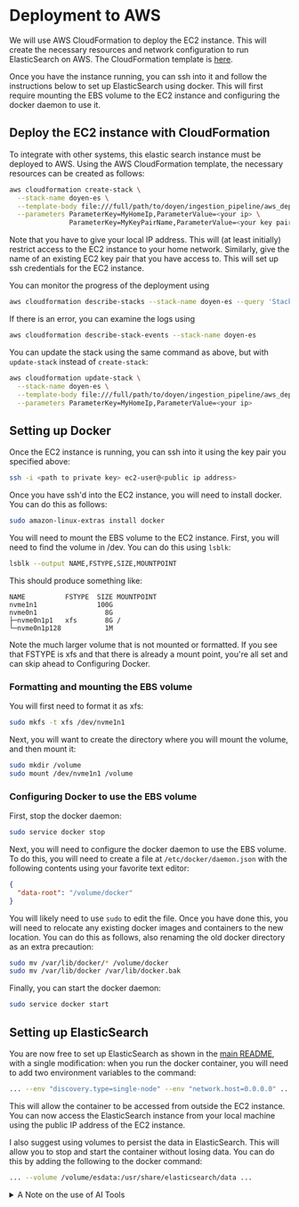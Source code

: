 # Deployment to AWS

We will use AWS CloudFormation to deploy the EC2 instance. This will create the necessary resources and
network configuration to run ElasticSearch on AWS. The CloudFormation template is [here](template.yaml).

Once you have the instance running, you can ssh into it and follow the instructions below to set up 
ElasticSearch using docker. This will first require mounting the EBS volume to the EC2 instance and
configuring the docker daemon to use it.

## Deploy the EC2 instance with CloudFormation

To integrate with other systems, this elastic search instance must be deployed to AWS. Using
the AWS CloudFormation template, the necessary resources can be created as follows:

```bash
aws cloudformation create-stack \
  --stack-name doyen-es \
  --template-body file:///full/path/to/doyen/ingestion_pipeline/aws_deployment/template.yaml \
  --parameters ParameterKey=MyHomeIp,ParameterValue=<your ip> \
               ParameterKey=MyKeyPairName,ParameterValue=<your key pair name>
```
Note that you have to give your local IP address. This will (at least initially) restrict access to the EC2
instance to your home network. Similarly, give the name of an existing EC2 key pair that you have access to. This
will set up ssh credentials for the EC2 instance.

You can monitor the progress of the deployment using

```bash
aws cloudformation describe-stacks --stack-name doyen-es --query 'Stacks[0].StackStatus'
```

If there is an error, you can examine the logs using

```bash
aws cloudformation describe-stack-events --stack-name doyen-es
```

You can update the stack using the same command as above, but with `update-stack` instead of `create-stack`:

```bash
aws cloudformation update-stack \
  --stack-name doyen-es \
  --template-body file:///full/path/to/doyen/ingestion_pipeline/aws_deployment/template.yaml \
  --parameters ParameterKey=MyHomeIp,ParameterValue=<your ip>
```

## Setting up Docker

Once the EC2 instance is running, you can ssh into it using the key pair you specified above:

```bash
ssh -i <path to private key> ec2-user@<public ip address>
```

Once you have ssh'd into the EC2 instance, you will need to install docker. You can do this as follows:

```bash
sudo amazon-linux-extras install docker
```

You will need to mount the EBS volume to the EC2 instance. First, you will need to find the volume in
/dev. You can do this using `lsblk`:

```bash
lsblk --output NAME,FSTYPE,SIZE,MOUNTPOINT
```

This should produce something like:

```
NAME          FSTYPE  SIZE MOUNTPOINT
nvme1n1               100G 
nvme0n1                 8G 
├─nvme0n1p1   xfs       8G /
└─nvme0n1p128           1M 
```

Note the much larger volume that is not mounted or formatted. If you see that FSTYPE is xfs and that
there is already a mount point, you're all set and can skip ahead to Configuring Docker.

### Formatting and mounting the EBS volume

You will first need to format it as xfs:

```bash
sudo mkfs -t xfs /dev/nvme1n1
```

Next, you will want to create the directory where you will mount the volume, and then mount it:

```bash
sudo mkdir /volume
sudo mount /dev/nvme1n1 /volume
```

### Configuring Docker to use the EBS volume

First, stop the docker daemon:

```bash
sudo service docker stop
```

Next, you will need to configure the docker daemon to use the EBS volume. To do this, you will need to
create a file at `/etc/docker/daemon.json` with the following contents using your favorite text editor:
```json
{
  "data-root": "/volume/docker"
}
```
You will likely need to use `sudo` to edit the file. Once you have done this, you will need to relocate
any existing docker images and containers to the new location. You can do this as follows, also renaming
the old docker directory as an extra precaution:

```bash
sudo mv /var/lib/docker/* /volume/docker
sudo mv /var/lib/docker /var/lib/docker.bak
```

Finally, you can start the docker daemon:

```bash
sudo service docker start
```

## Setting up ElasticSearch

You are now free to set up ElasticSearch as shown in the [main README](../../README.md), with a single modification:
when you run the docker container, you will need to add two environment variables to the command:

```bash
... --env "discovery.type=single-node" --env "network.host=0.0.0.0" ...
```

This will allow the container to be accessed from outside the EC2 instance. You can now access the ElasticSearch
instance from your local machine using the public IP address of the EC2 instance.

I also suggest using volumes to persist the data in ElasticSearch. This will allow you to stop and start the
container without losing data. You can do this by adding the following to the docker command:

```bash
... --volume /volume/esdata:/usr/share/elasticsearch/data ...
```

<details>
    <summary>A Note on the use of AI Tools</summary>

    This section of the project made extensive use of AI tools. In particular, the following tools were used:
        - [GitHub Copilot](https://copilot.github.com/)
        - [ChatGPT](https://chat.openai.com/)
    
    ChatGPT was used on a free trial account and GitHub Copilot was used on a paid account integrated with
    Pycharm. ChatGPT was used extensively when formulating the CloudFormation template. I used to to generate
    chunks of the template, and then asked questions to help me fix it and fill in the gaps. GitHub Copilot offered
    suggestions for completions in the template, both for comments and for resource definitions. The process was
    altogether highly integrated and iterative. I would get a suggestion from ChatGPT, apply it with some completion
    and input from GitHub Copilot, try to run the template, then start the cycle over again to refine the template
    based on the results. Some old-fashioned googling was also used to verify the results given by ChatGPT and
    debug some specific errors that ChatGPT and Copilot struggled with.

    I found that ChatGPT was extremely valuable in this particular domain. Given the highly structured nature of
    CloudFormation templates, it was able to generate large chunks of the template, in particular providing
    correct boilerplate for each resource definition. The alternative method requires extensive manual work searching
    through the AWS documentation and piecing together the template. Although not conceptually complex, every detail
    of spelling matters, and it is easy to make a mistake. In the same way, GitHub Copilot was also extremely valuable
    when I wanted to make minor adjustments to the template. 

    My primary goal in using AI for this task was to evaluate its effectiveness and learn how to effectivley use it.
</details>